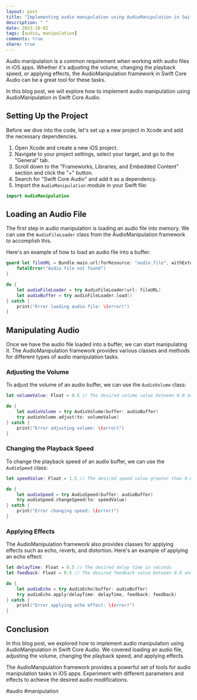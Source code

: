 ```yaml
---
layout: post
title: "Implementing audio manipulation using AudioManipulation in Swift Core Audio"
description: " "
date: 2023-10-02
tags: [audio, manipulation]
comments: true
share: true
---
```


Audio manipulation is a common requirement when working with audio files in iOS apps. Whether it's adjusting the volume, changing the playback speed, or applying effects, the AudioManipulation framework in Swift Core Audio can be a great tool for these tasks.

In this blog post, we will explore how to implement audio manipulation using AudioManipulation in Swift Core Audio.

## Setting Up the Project

Before we dive into the code, let's set up a new project in Xcode and add the necessary dependencies.

1. Open Xcode and create a new iOS project.
2. Navigate to your project settings, select your target, and go to the "General" tab.
3. Scroll down to the "Frameworks, Libraries, and Embedded Content" section and click the "+" button.
4. Search for "Swift Core Audio" and add it as a dependency.
5. Import the `AudioManipulation` module in your Swift file:

```swift
import AudioManipulation
```

## Loading an Audio File

The first step in audio manipulation is loading an audio file into memory. We can use the `AudioFileLoader` class from the AudioManipulation framework to accomplish this.

Here's an example of how to load an audio file into a buffer:

```swift
guard let fileURL = Bundle.main.url(forResource: "audio_file", withExtension: "mp3") else {
    fatalError("Audio file not found")
}

do {
    let audioFileLoader = try AudioFileLoader(url: fileURL)
    let audioBuffer = try audioFileLoader.load()
} catch {
    print("Error loading audio file: \(error)")
}
```

## Manipulating Audio

Once we have the audio file loaded into a buffer, we can start manipulating it. The AudioManipulation framework provides various classes and methods for different types of audio manipulation tasks.

### Adjusting the Volume

To adjust the volume of an audio buffer, we can use the `AudioVolume` class:

```swift
let volumeValue: Float = 0.5 // The desired volume value between 0.0 and 1.0

do {
    let audioVolume = try AudioVolume(buffer: audioBuffer)
    try audioVolume.adjust(to: volumeValue)
} catch {
    print("Error adjusting volume: \(error)")
}
```

### Changing the Playback Speed

To change the playback speed of an audio buffer, we can use the `AudioSpeed` class:

```swift
let speedValue: Float = 1.5 // The desired speed value greater than 0.0

do {
    let audioSpeed = try AudioSpeed(buffer: audioBuffer)
    try audioSpeed.changeSpeed(to: speedValue)
} catch {
    print("Error changing speed: \(error)")
}
```

### Applying Effects

The AudioManipulation framework also provides classes for applying effects such as echo, reverb, and distortion. Here's an example of applying an echo effect:

```swift
let delayTime: Float = 0.5 // The desired delay time in seconds
let feedback: Float = 0.5 // The desired feedback value between 0.0 and 1.0

do {
    let audioEcho = try AudioEcho(buffer: audioBuffer)
    try audioEcho.apply(delayTime: delayTime, feedback: feedback)
} catch {
    print("Error applying echo effect: \(error)")
}
```

## Conclusion

In this blog post, we explored how to implement audio manipulation using AudioManipulation in Swift Core Audio. We covered loading an audio file, adjusting the volume, changing the playback speed, and applying effects.

The AudioManipulation framework provides a powerful set of tools for audio manipulation tasks in iOS apps. Experiment with different parameters and effects to achieve the desired audio modifications.

#audio #manipulation